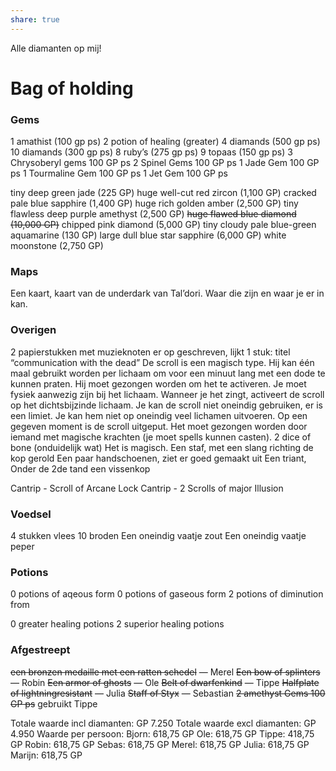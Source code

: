 ```yaml
---
share: true
---
```

Alle diamanten op mij!
# Bag of holding
### Gems
1 amathist (100 gp ps)
2 potion of healing (greater) 
4 diamands (500 gp ps)
10 diamands (300 gp ps)
8 ruby’s (275 gp ps)
9 topaas (150 gp ps)
3 Chrysoberyl gems 100 GP ps
2 Spinel Gems 100 GP ps
1 Jade Gem 100 GP ps
1 Tourmaline Gem 100 GP ps
1 Jet Gem 100 GP ps

tiny deep green jade (225 GP)
huge well-cut red zircon (1,100 GP)
cracked pale blue sapphire (1,400 GP)
huge rich golden amber (2,500 GP)
tiny flawless deep purple amethyst (2,500 GP)
~~huge flawed blue diamond (10,000 GP)~~
chipped pink diamond (5,000 GP)
tiny cloudy pale blue-green aquamarine (130 GP)
large dull blue star sapphire (6,000 GP)
white moonstone (2,750 GP)

### Maps
Een kaart, kaart van de underdark van Tal’dori. Waar die zijn en waar je er in kan.
### Overigen
2 papierstukken met muzieknoten er op geschreven, lijkt 1 stuk: titel “communication with the dead”
	De scroll is een magisch type. Hij kan één maal gebruikt worden per lichaam om voor een minuut lang met een dode te kunnen praten. Hij moet gezongen worden om het te activeren. Je moet fysiek aanwezig zijn bij het lichaam. Wanneer je het zingt, activeert de scroll op het dichtsbijzinde lichaam. Je kan de scroll niet oneindig gebruiken, er is een limiet. Je kan hem niet op oneindig veel lichamen uitvoeren. Op een gegeven moment is de scroll uitgeput. Het moet gezongen worden door iemand met magische krachten (je moet spells kunnen casten).
2 dice of bone (onduidelijk wat)
	Het is magisch. 
Een staf, met een slang richting de kop gerold
Een paar handschoenen, ziet er goed gemaakt uit
Een triant, Onder de 2de tand een vissenkop


Cantrip - Scroll of Arcane Lock
Cantrip - 2 Scrolls of major Illusion

### Voedsel
4 stukken vlees
10 broden
Een oneindig vaatje zout
Een oneindig vaatje peper

### Potions
0 potions of aqeous form
0 potions of gaseous form
2 potions of diminution from

0 greater healing potions
2 superior healing potions

### Afgestreept
~~een bronzen medaille met een ratten schedel~~ — Merel
~~Een bow of splinters~~ — Robin
~~Een armor of ghosts~~ — Ole
~~Belt of dwarfenkind~~ — Tippe
~~Halfplate of lightningresistant~~ — Julia
~~Staff of Styx~~ — Sebastian
~~2 amethyst Gems 100 GP ps~~ gebruikt Tippe


Totale waarde incl diamanten: GP 7.250
Totale waarde excl diamanten: GP 4.950
Waarde per persoon:
Bjorn: 618,75 GP
Ole: 618,75 GP
Tippe: 418,75 GP
Robin: 618,75 GP
Sebas: 618,75 GP
Merel: 618,75 GP
Julia: 618,75 GP
Marijn: 618,75 GP